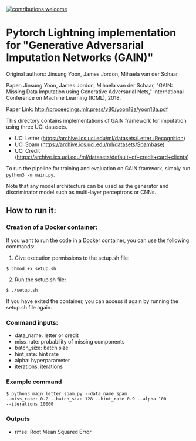 [![contributions welcome](https://img.shields.io/badge/contributions-welcome-brightgreen.svg?style=flat)](https://github.com/dwyl/esta/issues)

# Pytorch Lightning implementation for "Generative Adversarial Imputation Networks (GAIN)"

Original authors: Jinsung Yoon, James Jordon, Mihaela van der Schaar

Paper: Jinsung Yoon, James Jordon, Mihaela van der Schaar, 
"GAIN: Missing Data Imputation using Generative Adversarial Nets," 
International Conference on Machine Learning (ICML), 2018.
 
Paper Link: http://proceedings.mlr.press/v80/yoon18a/yoon18a.pdf

This directory contains implementations of GAIN framework for imputation
using three UCI datasets.

-   UCI Letter (https://archive.ics.uci.edu/ml/datasets/Letter+Recognition)
-   UCI Spam (https://archive.ics.uci.edu/ml/datasets/Spambase)
-   UCI Credit (https://archive.ics.uci.edu/ml/datasets/default+of+credit+card+clients)

To run the pipeline for training and evaluation on GAIN framwork, simply run 
``python3 -m main.py``.

Note that any model architecture can be used as the generator and 
discriminator model such as multi-layer perceptrons or CNNs. 

## How to run it:

### Creation of a Docker container:

If you want to run the code in a Docker container, you can use the following commands:

1. Give execution permissions to the setup.sh file:
```shell
$ chmod +x setup.sh
```
2. Run the setup.sh file:

```shell
$ ./setup.sh
```

If you have exited the container, you can access it again by running the setup.sh file again.

### Command inputs:

-   data_name: letter or credit
-   miss_rate: probability of missing components
-   batch_size: batch size
-   hint_rate: hint rate
-   alpha: hyperparameter
-   iterations: iterations

### Example command

```shell
$ python3 main_letter_spam.py --data_name spam 
--miss_rate: 0.2 --batch_size 128 --hint_rate 0.9 --alpha 100
--iterations 10000
```

### Outputs

-   rmse: Root Mean Squared Error